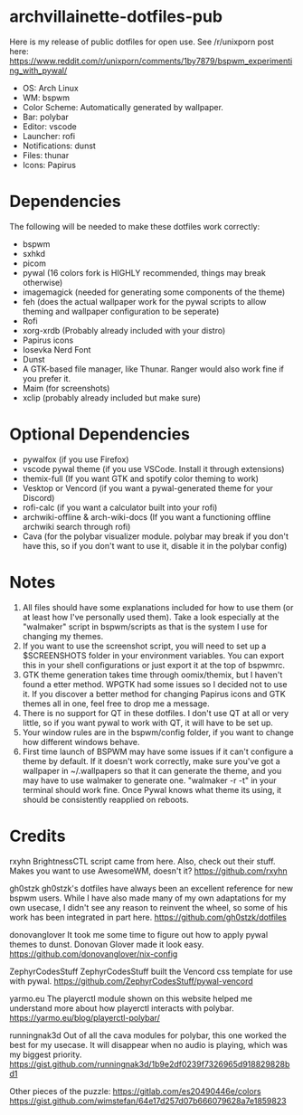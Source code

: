 # archvillainette-dotfiles-pub
 Here is my release of public dotfiles for open use. See /r/unixporn post here: https://www.reddit.com/r/unixporn/comments/1by7879/bspwm_experimenting_with_pywal/
 * OS: Arch Linux
 * WM: bspwm
 * Color Scheme: Automatically generated by wallpaper.
 * Bar: polybar
 * Editor: vscode
 * Launcher: rofi
 * Notifications: dunst
 * Files: thunar
 * Icons: Papirus

# Dependencies
 The following will be needed to make these dotfiles work correctly:
 * bspwm
 * sxhkd
 * picom
 * pywal (16 colors fork is HIGHLY recommended, things may break otherwise)
 * imagemagick (needed for generating some components of the theme)
 * feh (does the actual wallpaper work for the pywal scripts to allow theming and wallpaper configuration to be seperate)
 * Rofi
 * xorg-xrdb (Probably already included with your distro)
 * Papirus icons
 * Iosevka Nerd Font
 * Dunst
 * A GTK-based file manager, like Thunar. Ranger would also work fine if you prefer it.
 * Maim (for screenshots)
 * xclip (probably already included but make sure)

# Optional Dependencies
 * pywalfox (if you use Firefox)
 * vscode pywal theme (if you use VSCode. Install it through extensions)
 * themix-full (If you want GTK and spotify color theming to work)
 * Vesktop or Vencord (if you want a pywal-generated theme for your Discord)
 * rofi-calc (if you want a calculator built into your rofi)
 * archwiki-offline & arch-wiki-docs (If you want a functioning offline archwiki search through rofi)
 * Cava (for the polybar visualizer module. polybar may break if you don't have this, so if you don't want to use it, disable it in the polybar config)

# Notes
1. All files should have some explanations included for how to use them (or at least how I've personally used them). Take a look especially at the "walmaker" script in bspwm/scripts as that is the system I use for changing my themes.
2. If you want to use the screenshot script, you will need to set up a $SCREENSHOTS folder in your environment variables. You can export this in your shell configurations or just export it at the top of bspwmrc.
3. GTK theme generation takes time through oomix/themix, but I haven't found a etter method. WPGTK had some issues so I decided not to use it. If you discover a better method for changing Papirus icons and GTK themes all in one, feel free to drop me a message.
4. There is no support for QT in these dotfiles. I don't use QT at all or very little, so if you want pywal to work with QT, it will have to be set up.
5. Your window rules are in the bspwm/config folder, if you want to change how different windows behave.
6. First time launch of BSPWM may have some issues if it can't configure a theme by default. If it doesn't work correctly, make sure you've got a wallpaper in ~/.wallpapers so that it can generate the theme, and you may have to use walmaker to generate one. "walmaker -r -t" in your terminal should work fine. Once Pywal knows what theme its using, it should be consistently reapplied on reboots.

# Credits

rxyhn
   BrightnessCTL script came from here. Also, check out their stuff. Makes you want to use AwesomeWM, doesn't it?
https://github.com/rxyhn

gh0stzk
   gh0stzk's dotfiles have always been an excellent reference for new bspwm users. While I have also made many of my own adaptations for my own usecase, I didn't see any reason to reinvent the wheel, so some of his work has been integrated in part here.
https://github.com/gh0stzk/dotfiles

donovanglover
   It took me some time to figure out how to apply pywal themes to dunst. Donovan Glover made it look easy.
https://github.com/donovanglover/nix-config

ZephyrCodesStuff
   ZephyrCodesStuff built the Vencord css template for use with pywal.
https://github.com/ZephyrCodesStuff/pywal-vencord

yarmo.eu
   The playerctl module shown on this website helped me understand more about how playerctl interacts with polybar.
https://yarmo.eu/blog/playerctl-polybar/

runningnak3d
   Out of all the cava modules for polybar, this one worked the best for my usecase. It will disappear when no audio is playing, which was my biggest priority.
https://gist.github.com/runningnak3d/1b9e2df0239f7326965d918829828bd1

Other pieces of the puzzle:
https://gitlab.com/es20490446e/colors
https://gist.github.com/wimstefan/64e17d257d07b666079628a7e1859823
